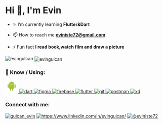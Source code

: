 
<h1 align="left">Hi 👋, I'm Evin </h1>

- ✨ I’m currently learning **Flutter&Dart**

- 📫 How to reach me **eviniste72@gmail.com**

- ⚡ Fun fact **I read book,watch film and draw a picture**


<p><img align="left" src="https://github-readme-stats.vercel.app/api/top-langs?username=evingulcan&show_icons=true&locale=en&layout=compact" alt="evingulcan" /></p>

<p>&nbsp;<img align="center" src="https://github-readme-stats.vercel.app/api?username=evingulcan&show_icons=true&locale=en" alt="evingulcan" /></p>


<h3 align="left">🧠 Know / Using:</h3>
<p align="left"> <a href="https://developer.android.com" target="_blank" rel="noreferrer"> <img src="https://raw.githubusercontent.com/devicons/devicon/master/icons/android/android-original-wordmark.svg" alt="android" width="40" height="40"/> </a> <a href="https://dart.dev" target="_blank" rel="noreferrer"> <img src="https://www.vectorlogo.zone/logos/dartlang/dartlang-icon.svg" alt="dart" width="40" height="40"/> </a> <a href="https://www.figma.com/" target="_blank" rel="noreferrer"> <img src="https://www.vectorlogo.zone/logos/figma/figma-icon.svg" alt="figma" width="40" height="40"/> </a> <a href="https://firebase.google.com/" target="_blank" rel="noreferrer"> <img src="https://www.vectorlogo.zone/logos/firebase/firebase-icon.svg" alt="firebase" width="40" height="40"/> </a> <a href="https://flutter.dev" target="_blank" rel="noreferrer"> <img src="https://www.vectorlogo.zone/logos/flutterio/flutterio-icon.svg" alt="flutter" width="40" height="40"/> </a> <a href="https://git-scm.com/" target="_blank" rel="noreferrer"> <img src="https://www.vectorlogo.zone/logos/git-scm/git-scm-icon.svg" alt="git" width="40" height="40"/> </a> <a href="https://postman.com" target="_blank" rel="noreferrer"> <img src="https://www.vectorlogo.zone/logos/getpostman/getpostman-icon.svg" alt="postman" width="40" height="40"/> </a> <a href="https://www.adobe.com/products/xd.html" target="_blank" rel="noreferrer"> <img src="https://cdn.worldvectorlogo.com/logos/adobe-xd.svg" alt="xd" width="40" height="40"/> </a> </p>

<h3 align="left">Connect with me:</h3>
<p align="left">
<a href="https://twitter.com/gulcan_evin" target="blank"><img align="center" src="https://raw.githubusercontent.com/rahuldkjain/github-profile-readme-generator/master/src/images/icons/Social/twitter.svg" alt="gulcan_evin" height="30" width="40" /></a>
<a href="https://linkedin.com/in/https://www.linkedin.com/in/evingulcan/" target="blank"><img align="center" src="https://raw.githubusercontent.com/rahuldkjain/github-profile-readme-generator/master/src/images/icons/Social/linked-in-alt.svg" alt="https://www.linkedin.com/in/evingulcan/" height="30" width="40" /></a>
<a href="https://medium.com/@eviniste72" target="blank"><img align="center" src="https://raw.githubusercontent.com/rahuldkjain/github-profile-readme-generator/master/src/images/icons/Social/medium.svg" alt="@eviniste72" height="30" width="40" /></a>
</p>
